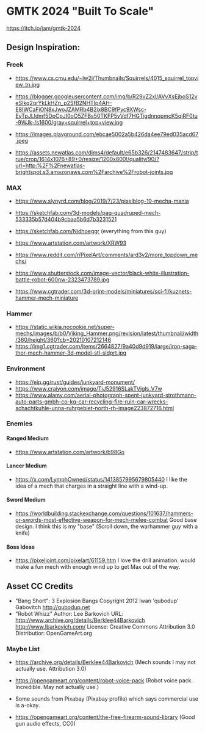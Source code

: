 # GMTK 2024 "Built To Scale"

https://itch.io/jam/gmtk-2024



## Design Inspiration:


### Freek

* https://www.cs.cmu.edu/~lw2j/Thumbnails/Squirrels/4015_squirrel_topview_tn.jpg
* https://blogger.googleusercontent.com/img/b/R29vZ2xl/AVvXsEjboS12veSIkq2qrYkLkHZn_p2SfB2NHTIp4AH-E8IWCaFiON8xJwoJZAMRb4B2ix8BC9fPyc9XWsc-EyTpJLldmf5DpCpJI0oO5ZFBs50TKFP5vVdf7HGTigdnnopmcK5qiRF0tu-9WJk-/s1600/gray+squirrel+top+view.jpg
* https://images.playground.com/ebcae5002a5b426da4ee79ed035acd67.jpeg

* https://assets.newatlas.com/dims4/default/e65b326/2147483647/strip/true/crop/1614x1076+89+0/resize/1200x800!/quality/90/?url=http:%2F%2Fnewatlas-brightspot.s3.amazonaws.com%2Farchive%2Frobot-joints.jpg


### MAX

* https://www.slynyrd.com/blog/2019/7/23/pixelblog-19-mecha-mania

* https://sketchfab.com/3d-models/paq-quadruped-mech-533335b57d404b9cbaa5b6d7b3231521
* https://sketchfab.com/Nidhoeggr (everything from this guy)
* https://www.artstation.com/artwork/XRW93

* https://www.reddit.com/r/PixelArt/comments/ard3v2/more_topdown_mechs/

* https://www.shutterstock.com/image-vector/black-white-illustration-battle-robot-600nw-2323473789.jpg

* https://www.cgtrader.com/3d-print-models/miniatures/sci-fi/kuznets-hammer-mech-miniature


### Hammer

* https://static.wikia.nocookie.net/super-mechs/images/b/b0/Viking_Hammer.png/revision/latest/thumbnail/width/360/height/360?cb=20210107212146
* https://img1.cgtrader.com/items/2664827/9a40d9d919/large/iron-saga-thor-mech-hammer-3d-model-stl-sldprt.jpg

### Environment

* https://eip.gg/rust/guides/junkyard-monument/
* https://www.craiyon.com/image/TiJ52916SLakTVjgls_V7w
* https://www.alamy.com/aerial-photograph-spent-junkyard-strothmann-auto-parts-gmbh-co-kg-car-recycling-fire-ruin-car-wrecks-schachtkuhle-unna-ruhrgebiet-north-rh-image223872716.html


### Enemies


#### Ranged Medium

* https://www.artstation.com/artwork/b98Go


#### Lancer Medium

* https://x.com/LymphOwned/status/1413857995679805440
	I like the idea of a mech that charges in a straight line with a wind-up.

#### Sword Medium

* https://worldbuilding.stackexchange.com/questions/101637/hammers-or-swords-most-effective-weapon-for-mech-melee-combat
	Good base design. I think this is my "base" (Scroll down, the warhammer guy with a knife)

#### Boss Ideas

* https://pixeljoint.com/pixelart/61159.htm
	I love the drill animation. would make a fun mech with enough wind up to get Max out of the way.


## Asset CC Credits

* "Bang Short": 3 Explosion Bangs Copyright 2012 Iwan 'qubodup' Gabovitch <http://qubodup.net>
* "Robot Whizz" Author: Lee Barkovich URL: http://www.archive.org/details/Berklee44Barkovich http://www.lbarkovich.com/ License: Creative Commons Attribution 3.0 Distributior: OpenGameArt.org


### Maybe List

* https://archive.org/details/Berklee44Barkovich
	(Mech sounds I may not actually use. Attribution 3.0)

* https://opengameart.org/content/robot-voice-pack
	(Robot voice pack. Incredible. May not actually use.)
* Some sounds from Pixabay (Pixabay profile) which says commercial use is a-okay.
* https://opengameart.org/content/the-free-firearm-sound-library
	(Good gun audio effects, CC0)